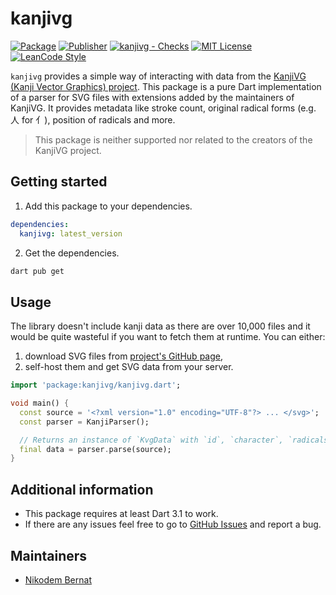<!--
This README describes the package. If you publish this package to pub.dev,
this README's contents appear on the landing page for your package.

For information about how to write a good package README, see the guide for
[writing package pages](https://dart.dev/guides/libraries/writing-package-pages).

For general information about developing packages, see the Dart guide for
[creating packages](https://dart.dev/guides/libraries/create-library-packages)
and the Flutter guide for
[developing packages and plugins](https://flutter.dev/developing-packages).
-->

# kanjivg

[![Package](https://img.shields.io/pub/v/kanjivg.svg)](https://pub.dev/packages/kanjivg) [![Publisher](https://img.shields.io/pub/publisher/kanjivg.svg)](https://pub.dev/packages/kanjivg/publisher) [![kanjivg - Checks](https://github.com/n-bernat/kanjivg/actions/workflows/dart_checks.yaml/badge.svg)](https://github.com/n-bernat/kanjivg/actions/workflows/dart_checks.yaml) [![MIT License](https://img.shields.io/badge/license-MIT-purple.svg)](https://opensource.org/licenses/MIT) [![LeanCode Style](https://img.shields.io/badge/style-leancode__lint-black)](https://pub.dartlang.org/packages/leancode_lint)

`kanjivg` provides a simple way of interacting with data from the [KanjiVG (Kanji Vector Graphics) project](https://kanjivg.tagaini.net). This package is a pure Dart implementation of a parser for SVG files with extensions added by the maintainers of KanjiVG. It provides metadata like stroke count, original radical forms (e.g. 人 for 亻), position of radicals and more.

> This package is neither supported nor related to the creators of the KanjiVG project.

## Getting started

1. Add this package to your dependencies.

```yaml
dependencies:
  kanjivg: latest_version
```

2. Get the dependencies.

```sh
dart pub get
```

## Usage

The library doesn't include kanji data as there are over 10,000 files and it would be quite wasteful if you want to fetch them at runtime.
You can either:

1. download SVG files from [project's GitHub page](https://github.com/KanjiVG/kanjivg/releases),
2. self-host them and get SVG data from your server.

```dart
import 'package:kanjivg/kanjivg.dart';

void main() {
  const source = '<?xml version="1.0" encoding="UTF-8"?> ... </svg>';
  const parser = KanjiParser();

  // Returns an instance of `KvgData` with `id`, `character`, `radicals` and `strokes`.
  final data = parser.parse(source);
}
```

## Additional information

- This package requires at least Dart 3.1 to work.
- If there are any issues feel free to go to [GitHub Issues](https://github.com/n-bernat/kanjivg/issues) and report a bug.

## Maintainers

- [Nikodem Bernat](https://nikodembernat.com)
